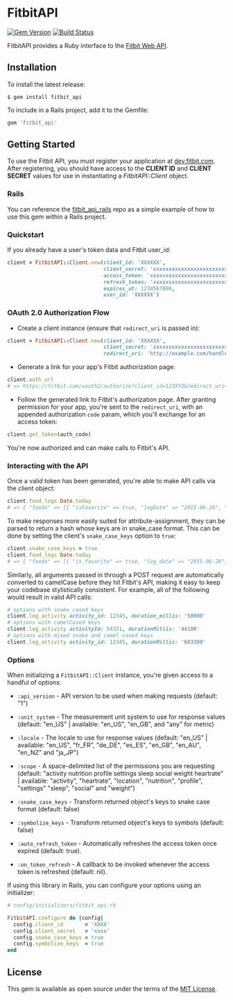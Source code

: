 # FitbitAPI

[![Gem Version](https://badge.fury.io/rb/fitbit_api.svg)](https://badge.fury.io/rb/fitbit_api)
[![Build Status](https://travis-ci.org/zokioki/fitbit_api.svg?branch=master)](https://travis-ci.org/zokioki/fitbit_api)

FitbitAPI provides a Ruby interface to the [Fitbit Web API](https://dev.fitbit.com/reference/web-api/quickstart).

## Installation

To install the latest release:

    $ gem install fitbit_api

To include in a Rails project, add it to the Gemfile:

```ruby
gem 'fitbit_api'
```

## Getting Started

To use the Fitbit API, you must register your application at [dev.fitbit.com](https://dev.fitbit.com/apps). After registering, you should have access to the **CLIENT ID** and **CLIENT SECRET** values for use in instantiating a *FitbitAPI::Client* object.

### Rails

You can reference the [fitbit_api_rails](https://github.com/zokioki/fitbit_api_rails) repo as a simple example of how to use this gem within a Rails project.

### Quickstart

If you already have a user's token data and Fitbit user_id:

```ruby
client = FitbitAPI::Client.new(client_id: 'XXXXXX',
                               client_secret: 'xxxxxxxxxxxxxxxxxxxxxxxxxxxxxx',
                               access_token: 'xxxxxxxxxxxxxxxxxxxxxxxxxxxxxx',
                               refresh_token: 'xxxxxxxxxxxxxxxxxxxxxxxxxxxxxx',
                               expires_at: 1234567890,
                               user_id: 'XXXXXX')
```

### OAuth 2.0 Authorization Flow

- Create a client instance (ensure that `redirect_uri` is passed in):

```ruby
client = FitbitAPI::Client.new(client_id: 'XXXXXX',
                               client_secret: 'xxxxxxxxxxxxxxxxxxxxxxxxxxxxxx',
                               redirect_uri: 'http://example.com/handle/callback')
```

- Generate a link for your app's Fitbit authorization page:

```ruby
client.auth_url
# => https://fitbit.com/oauth2/authorize?client_id=123XYZ&redirect_uri=...
```

- Follow the generated link to Fitbit's authorization page. After granting permission for your app, you're sent to the `redirect_uri`, with an appended authorization `code` param, which you'll exchange for an access token:

```ruby
client.get_token(auth_code)
```

You're now authorized and can make calls to Fitbit's API.

### Interacting with the API

Once a valid token has been generated, you're able to make API calls via the client object:

```ruby
client.food_logs Date.today
# => { "foods" => [{ "isFavorite" => true, "logDate" => "2015-06-26", "logId" => 1820, "loggedFood" => { "accessLevel" => "PUBLIC", "amount" => 132.57, "brand" => "", "calories" => 752, ...}] }
```

To make responses more easily suited for attribute-assignment, they can be parsed to return a hash whose keys are in snake_case format. This can be done by setting the client's `snake_case_keys` option to `true`:

```ruby
client.snake_case_keys = true
client.food_logs Date.today
# => { "foods" => [{ "is_favorite" => true, "log_date" => "2015-06-26", "log_id" => 1820, "logged_food" => { "access_level" => "PUBLIC", "amount" => 132.57, "brand" => "", "calories" => 752, ...}] }
```

Similarly, all arguments passed in through a POST request are automatically converted to camelCase before they hit Fitbit's API, making it easy to keep your codebase stylistically consistent. For example, all of the following would result in valid API calls:

```ruby
# options with snake_cased keys
client.log_activity activity_id: 12345, duration_millis: '50000'
# options with camelCased keys
client.log_activity activityId: 54321, durationMillis: '44100'
# options with mixed snake and camel cased keys
client.log_activity activity_id: 12345, durationMillis: '683300'
```

### Options

When initializing a `FitbitAPI::Client` instance, you're given access to a handful of options:

- `:api_version` - API version to be used when making requests (default: "1")

- `:unit_system` - The measurement unit system to use for response values (default: "en_US" | available: "en_US", "en_GB", and "any" for metric)

- `:locale` - The locale to use for response values (default: "en_US" | available: "en_US", "fr_FR", "de_DE", "es_ES", "en_GB", "en_AU", "en_NZ" and "ja_JP")

- `:scope` - A space-delimited list of the permissions you are requesting (default: "activity nutrition profile settings sleep social weight heartrate" | available: "activity", "heartrate", "location", "nutrition", "profile", "settings" "sleep", "social" and "weight")

- `:snake_case_keys` - Transform returned object's keys to snake case format (default: false)

- `:symbolize_keys` - Transform returned object's keys to symbols (default: false)

- `:auto_refresh_token` - Automatically refreshes the access token once expired (default: true).

- `:on_token_refresh` - A callback to be invoked whenever the access token is refreshed (default: nil).

If using this library in Rails, you can configure your options using an initializer:

```ruby
# config/initializers/fitbit_api.rb

FitbitAPI.configure do |config|
  config.client_id       = 'XXXX'
  config.client_secret   = 'xxxx'
  config.snake_case_keys = true
  config.symbolize_keys  = true
end
```

## License

This gem is available as open source under the terms of the [MIT License](http://opensource.org/licenses/MIT).
